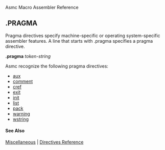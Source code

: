 Asmc Macro Assembler Reference

## .PRAGMA

Pragma directives specify machine-specific or operating system-specific assembler features. A line that starts with .pragma specifies a pragma directive.

**.pragma** _token-string_

Asmc recognize the following pragma directives:

- [aux](dot-pragma-aux.md)
- [comment](dot-pragma-comment.md)
- [cref](dot-pragma-cref.md)
- [exit](dot-pragma-exit.md)
- [init](dot-pragma-init.md)
- [list](dot-pragma-list.md)
- [pack](dot-pragma-pack.md)
- [warning](dot-pragma-warning.md)
- [wstring](dot-pragma-wstring.md)

#### See Also

[Miscellaneous](miscellaneous.md) | [Directives Reference](readme.md)
